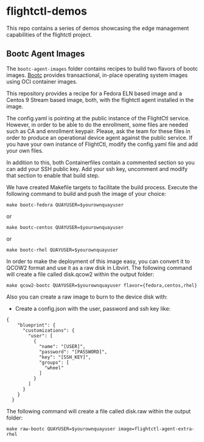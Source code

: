 # flightctl-demos

This repo contains a series of demos showcasing the edge management capabilities of the flightctl project.


## Bootc Agent Images

The `bootc-agent-images` folder contains recipes to build two flavors of bootc images. [Bootc](https://github.com/containers/bootc) provides transactional, in-place operating system images using OCI container images.

This repository provides a recipe for a Fedora ELN based image and a Centos 9 Stream based image, both, with the flightctl agent installed in the image.

The config.yaml is pointing at the public instance of the FlightCtl service. However, in order to be able to do the enrollment, some files are needed such as CA and enrollment keypair. Please, ask the team for these files in order to produce an operational device agent against the public service. If you have your own instance of FlightCtl, modify the config.yaml file and add your own files.

In addition to this, both Containerfiles contain a commented section so you can add your SSH public key. Add your ssh key, uncomment and modify that section to enable that build step.

We have created Makefile targets to facilitate the build process. Execute the following command to build and push the image of your choice:

```
make bootc-fedora QUAYUSER=$yourownquayuser
````

or

```
make bootc-centos QUAYUSER=$yourownquayuser
```

or

```
make bootc-rhel QUAYUSER=$yourownquayuser
```


In order to make the deployment of this image easy, you can convert it to QCOW2 format and use it as a raw disk in Libvirt. The following command will create a file called disk.qcow2 within the output folder:

```
make qcow2-bootc QUAYUSER=$yourownquayuser flavor={fedora,centos,rhel}
```

Also you can create a raw image to burn to the device disk with:

* Create a config.json with the user, password and ssh key like:
```
{
    "blueprint": {
      "customizations": {
        "user": [
          {
            "name": "[USER]",
            "password": "[PASSWORD]",
            "key": "[SSH_KEY]",
            "groups": [
              "wheel"
            ]
          }
        ]
      }
    }
  }
```

The following command will create a file called disk.raw within the output folder:

```
make raw-bootc QUAYUSER=$yourownquayuser image=flightctl-agent-extra-rhel 
```